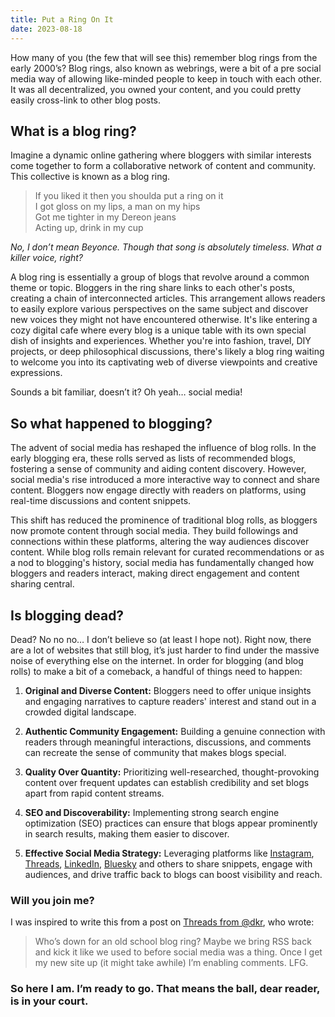 ```yaml
---
title: Put a Ring On It
date: 2023-08-18
---
```


How many of you (the few that will see this) remember blog rings from the early 2000’s? Blog rings, also known as webrings, were a bit of a pre social media way of allowing like-minded people to keep in touch with each other. It was all decentralized, you owned your content, and you could pretty easily cross-link to other blog posts.

## What is a blog ring?

Imagine a dynamic online gathering where bloggers with similar interests come together to form a collaborative network of content and community. This collective is known as a blog ring.

> If you liked it then you shoulda put a ring on it  
> I got gloss on my lips, a man on my hips  
> Got me tighter in my Dereon jeans  
> Acting up, drink in my cup

_No, I don’t mean Beyonce. Though that song is absolutely timeless. What a killer voice, right?_

A blog ring is essentially a group of blogs that revolve around a common theme or topic. Bloggers in the ring share links to each other's posts, creating a chain of interconnected articles. This arrangement allows readers to easily explore various perspectives on the same subject and discover new voices they might not have encountered otherwise. It's like entering a cozy digital cafe where every blog is a unique table with its own special dish of insights and experiences. Whether you're into fashion, travel, DIY projects, or deep philosophical discussions, there's likely a blog ring waiting to welcome you into its captivating web of diverse viewpoints and creative expressions.

Sounds a bit familiar, doesn’t it? Oh yeah… social media!

## So what happened to blogging?

The advent of social media has reshaped the influence of blog rolls. In the early blogging era, these rolls served as lists of recommended blogs, fostering a sense of community and aiding content discovery. However, social media's rise introduced a more interactive way to connect and share content. Bloggers now engage directly with readers on platforms, using real-time discussions and content snippets.

This shift has reduced the prominence of traditional blog rolls, as bloggers now promote content through social media. They build followings and connections within these platforms, altering the way audiences discover content. While blog rolls remain relevant for curated recommendations or as a nod to blogging's history, social media has fundamentally changed how bloggers and readers interact, making direct engagement and content sharing central.

## Is blogging dead?

Dead? No no no… I don’t believe so (at least I hope not). Right now, there are a lot of websites that still blog, it’s just harder to find under the massive noise of everything else on the internet. In order for blogging (and blog rolls) to make a bit of a comeback, a handful of things need to happen:

1. **Original and Diverse Content:** Bloggers need to offer unique insights and engaging narratives to capture readers' interest and stand out in a crowded digital landscape.

1. **Authentic Community Engagement:** Building a genuine connection with readers through meaningful interactions, discussions, and comments can recreate the sense of community that makes blogs special.

1. **Quality Over Quantity:** Prioritizing well-researched, thought-provoking content over frequent updates can establish credibility and set blogs apart from rapid content streams.

1. **SEO and Discoverability:** Implementing strong search engine optimization (SEO) practices can ensure that blogs appear prominently in search results, making them easier to discover.

1. **Effective Social Media Strategy:** Leveraging platforms like [Instagram](https://www.instagram.com/pixelhuffer/), [Threads](https://www.threads.net/@pixelhuffer), [LinkedIn](https://www.linkedin.com/in/antonpeck/), [Bluesky](https://bsky.app/) and others to share snippets, engage with audiences, and drive traffic back to blogs can boost visibility and reach.

### Will you join me?

I was inspired to write this from a post on [Threads from @dkr](https://www.threads.net/@dkr/post/Cvyz7pnuEm2), who wrote:

> Who’s down for an old school blog ring? Maybe we bring RSS back and kick it like we used to before social media was a thing. Once I get my new site up (it might take awhile) I’m enabling comments. LFG.

### So here I am. I’m ready to go. That means the ball, dear reader, is in your court.
